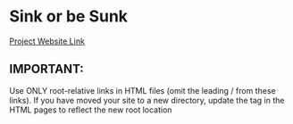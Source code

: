 # Sink or be Sunk

[Project Website Link](https://engineering.purdue.edu/477grp8/)

## IMPORTANT:

Use ONLY root-relative links in HTML files (omit the leading / from these links). If you have moved your site to a new directory, update the <base> tag in the HTML pages to reflect the new root location

